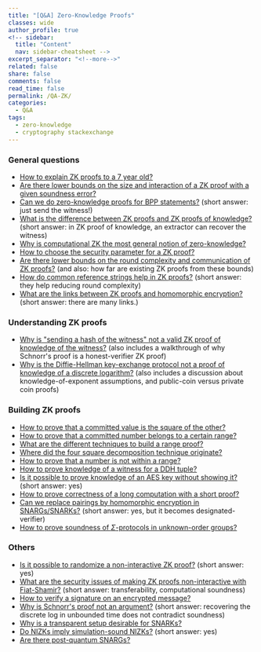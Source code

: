 ```yaml
---
title: "[Q&A] Zero-Knowledge Proofs"
classes: wide
author_profile: true
<!-- sidebar:
  title: "Content"
  nav: sidebar-cheatsheet -->
excerpt_separator: "<!--more-->"
related: false
share: false
comments: false
read_time: false
permalink: /QA-ZK/
categories:
  - Q&A
tags:
  - zero-knowledge
  - cryptography stackexchange
---
```


<style>
div {
  text-align: justify;
  text-justify: inter-word;
}
</style>

### General questions

- [How to explain ZK proofs to a 7 year old?](https://crypto.stackexchange.com/questions/57674/how-do-i-explain-zero-knowledge-proof-to-my-7-year-old-cousin/57678#57678)
- [Are there lower bounds on the size and interaction of a ZK proof with a given soundness error?](https://crypto.stackexchange.com/questions/76929/minimizing-exchanges-for-zk-proof-of-a-message-with-given-sha-256/76983#76983)
- [Can we do zero-knowledge proofs for BPP statements?](https://crypto.stackexchange.com/questions/58461/zero-knowledge-proofs-in-bpp/58463#58463) (short answer: just send the witness!)
- [What is the difference between ZK proofs and ZK proofs of knowledge?](https://crypto.stackexchange.com/questions/68785/what-is-difference-between-zero-knowledge-proof-and-zero-knowledge-proof-of-know/68786#68786) (short answer: in ZK proof of knowledge, an extractor can recover the witness)
- [Why is computational ZK the most general notion of zero-knowledge?](https://crypto.stackexchange.com/questions/59481/why-is-computational-zero-knowledge-the-most-generic-notion-of-zero-knowledge/59492#59492)
- [How to choose the security parameter for a ZK proof?](https://crypto.stackexchange.com/questions/64650/is-there-a-rule-of-thumb-for-zk-protocols/64652#64652)
- [Are there lower bounds on the round complexity and communication of ZK proofs?](https://crypto.stackexchange.com/questions/76929/minimizing-exchanges-for-zk-proof-of-a-message-with-given-sha-256/76983#76983) (and also: how far are existing ZK proofs from these bounds)
- [How do common reference strings help in ZK proofs?](https://crypto.stackexchange.com/questions/71104/why-is-a-common-reference-string-needed-in-zero-knowledge-proofs/71109#71109) (short answer: they help reducing round complexity)
- [What are the links between ZK proofs and homomorphic encryption?](https://crypto.stackexchange.com/questions/57747/what-is-the-link-if-any-between-zero-knowledge-proof-zkp-and-homomorphic-enc/57759#57759) (short answer: there are many links.)

### Understanding ZK proofs

- [Why is "sending a hash of the witness" not a valid ZK proof of knowledge of the witness?](https://crypto.stackexchange.com/questions/70877/is-a-hash-a-zero-knowledge-proof/70883#70883) (also includes a walkthrough of why Schnorr's proof is a honest-verifier ZK proof)
- [Why is the Diffie-Hellman key-exchange protocol not a proof of knowledge of a discrete logarithm?](https://crypto.stackexchange.com/questions/70074/could-diffie-hellman-protocol-serve-as-a-zero-knowledge-proof-of-knowledge-of-di/70084#70084) (also includes a discussion about knowledge-of-exponent assumptions, and public-coin versus private coin proofs)

### Building ZK proofs

- [How to prove that a committed value is the square of the other?](https://crypto.stackexchange.com/questions/64476/how-to-prove-that-a-committed-value-is-the-square-of-other/66005#66005)
- [How to prove that a committed number belongs to a certain range?](https://crypto.stackexchange.com/questions/53745/is-it-possible-to-create-a-zero-knowledge-proof-that-a-number-is-more-than-zero/53762#53762)
- [What are the different techniques to build a range proof?](https://crypto.stackexchange.com/questions/42019/zero-knowledge-proof-for-sign-of-message-value/42029#42029)
- [Where did the four square decomposition technique originate?](https://crypto.stackexchange.com/questions/59441/complexity-of-boudots-zero-knowledge-range-proof-scheme/59446#59446)
- [How to prove that a number is not within a range?](https://crypto.stackexchange.com/questions/71057/how-would-i-prove-a-number-is-not-within-a-range/71080#71080)
- [How to prove knowledge of a witness for a DDH tuple?](https://crypto.stackexchange.com/questions/71252/given-a-b-g-h-prove-the-i-know-x-s-t-a-xg-and-b-xh/71388#71388)
- [Is it possible to prove knowledge of an AES key without showing it?](https://crypto.stackexchange.com/questions/55721/can-we-prove-possession-of-an-aes-256-key-without-showing-it/55723#55723) (short answer: yes)
- [How to prove correctness of a long computation with a short proof?](https://crypto.stackexchange.com/questions/53793/how-can-i-prove-the-result-of-a-long-computation-with-a-short-string/53830#53830)
- [Can we replace pairings by homomorphic encryption in SNARGs/SNARKs?](https://crypto.stackexchange.com/questions/64862/can-we-use-phe-or-swhe-instead-of-bilinear-pairings-in-zk-snarks/64864#64864) (short answer: yes, but it becomes designated-verifier)
- [How to prove soundness of $\Sigma$-protocols in unknown-order groups?](https://crypto.stackexchange.com/questions/76893/sigma-protocol-when-order-is-unknown/76991#76991)

### Others

- [Is it possible to randomize a non-interactive ZK proof?](https://crypto.stackexchange.com/questions/77371/randomizable-zero-knowledge-proofs/77378#77378) (short answer: yes)
- [What are the security issues of making ZK proofs non-interactive with Fiat-Shamir?](https://crypto.stackexchange.com/questions/71416/are-interactive-proofs-more-secure-their-non-interactive-counterpart/71444#71444) (short answer: transferability, computational soundness)
- [How to verify a signature on an encrypted message?](https://crypto.stackexchange.com/questions/57813/verifying-signature-of-plaintext-using-encrypted-message-only/57900#57900)
- [Why is Schnorr's proof not an argument?](https://crypto.stackexchange.com/questions/56317/schnorr-protocol-proof-or-argument/56325#56325) (short answer: recovering the discrete log in unbounded time does not contradict soundness)
- [Why is a transparent setup desirable for SNARKs?](https://crypto.stackexchange.com/questions/68077/transparent-setup-of-snarks/68130#68130)
- [Do NIZKs imply simulation-sound NIZKs?](https://crypto.stackexchange.com/questions/57751/can-we-construct-a-simulation-sound-nizk-non-interactive-zero-knowledge-proof/57758#57758) (short answer: yes)
- [Are there post-quantum SNARGs?](https://crypto.stackexchange.com/questions/63839/post-quantum-snargs-with-near-constant-verification/64023#64023)